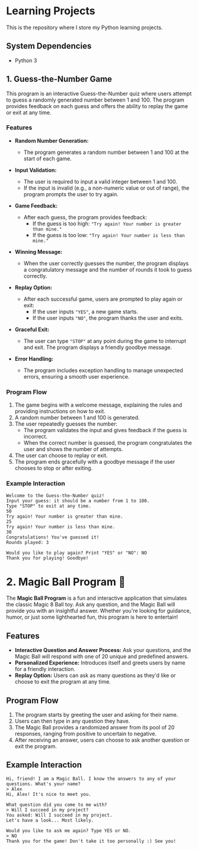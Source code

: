 # Learning Projects

This is the repository where I store my Python learning projects.

## System Dependencies 
* Python 3


## 1. Guess-the-Number Game

This program is an interactive Guess-the-Number quiz where users attempt to guess a randomly generated number between 1 and 100. The program provides feedback on each guess and offers the ability to replay the game or exit at any time.

### Features

- **Random Number Generation:**
  - The program generates a random number between 1 and 100 at the start of each game.

- **Input Validation:**
  - The user is required to input a valid integer between 1 and 100.
  - If the input is invalid (e.g., a non-numeric value or out of range), the program prompts the user to try again.

- **Game Feedback:**
  - After each guess, the program provides feedback:
    - If the guess is too high: `"Try again! Your number is greater than mine."`
    - If the guess is too low: `"Try again! Your number is less than mine."`

- **Winning Message:**
  - When the user correctly guesses the number, the program displays a congratulatory message and the number of rounds it took to guess correctly.

- **Replay Option:**
  - After each successful game, users are prompted to play again or exit:
    - If the user inputs `"YES"`, a new game starts.
    - If the user inputs `"NO"`, the program thanks the user and exits.

- **Graceful Exit:**
  - The user can type `"STOP"` at any point during the game to interrupt and exit. The program displays a friendly goodbye message.

- **Error Handling:**
  - The program includes exception handling to manage unexpected errors, ensuring a smooth user experience.

### Program Flow

1. The game begins with a welcome message, explaining the rules and providing instructions on how to exit.
2. A random number between 1 and 100 is generated.
3. The user repeatedly guesses the number:
   - The program validates the input and gives feedback if the guess is incorrect.
   - When the correct number is guessed, the program congratulates the user and shows the number of attempts.
4. The user can choose to replay or exit.
5. The program ends gracefully with a goodbye message if the user chooses to stop or after exiting.

### Example Interaction

```plaintext
Welcome to the Guess-the-Number quiz!
Input your guess: it should be a number from 1 to 100.
Type "STOP" to exit at any time.
50
Try again! Your number is greater than mine.
25
Try again! Your number is less than mine.
30
Congratulations! You've guessed it!
Rounds played: 3

Would you like to play again? Print "YES" or "NO": NO
Thank you for playing! Goodbye!
```

# 2. Magic Ball Program 🎱

The **Magic Ball Program** is a fun and interactive application that simulates the classic Magic 8 Ball toy. Ask any question, and the Magic Ball will provide you with an insightful answer. Whether you're looking for guidance, humor, or just some lighthearted fun, this program is here to entertain!

## Features 

- **Interactive Question and Answer Process:** Ask your questions, and the Magic Ball will respond with one of 20 unique and predefined answers.
- **Personalized Experience:** Introduces itself and greets users by name for a friendly interaction.
- **Replay Option:** Users can ask as many questions as they'd like or choose to exit the program at any time.

## Program Flow

1. The program starts by greeting the user and asking for their name.
2. Users can then type in any question they have.
3. The Magic Ball provides a randomized answer from its pool of 20 responses, ranging from positive to uncertain to negative.
4. After receiving an answer, users can choose to ask another question or exit the program.

## Example Interaction 

```plaintext
Hi, friend! I am a Magic Ball. I know the answers to any of your questions. What's your name?
> Alex
Hi, Alex! It's nice to meet you.

What question did you come to me with?
> Will I succeed in my project?
You asked: Will I succeed in my project.
Let's have a look... Most likely.

Would you like to ask me again? Type YES or NO.
> NO
Thank you for the game! Don't take it too personally :) See you!
```